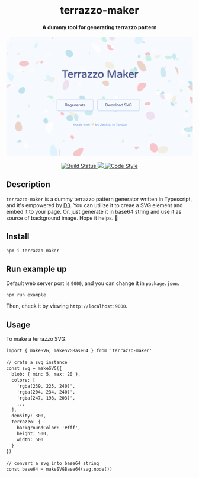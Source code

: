 <h1 align="center">
    terrazzo-maker
</h1>

<h4 align="center">
    A dummy tool for generating terrazzo pattern
</h4>

<p align="center">
    <img alt="terrazzo-maker" src="media/terrazzo-maker.png" />
</p>

<p align="center">
    <a href="https://cloud.drone.io">
        <img alt="Build Status" src="https://cloud.drone.io/api/badges/zeckli/terrazzo-maker/status.svg" />
    </a>
    <a href="https://codecov.io/gh/zeckli/terrazzo-maker">
        <img src="https://codecov.io/gh/zeckli/terrazzo-maker/branch/master/graph/badge.svg" />
    </a>
    <a href="https://github.com/prettier/prettier">
        <img alt="Code Style" src="https://img.shields.io/badge/code_style-prettier-ff69b4.svg?style=flat-square" />
    </a>
</p>

## Description
`terrazzo-maker` is a dummy terrazzo pattern generator written in Typescript, and it's empowered by [D3](https://github.com/d3/d3). You can utilize it to creae a SVG element and embed it to your page. Or, just generate it in base64 string and use it as source of background image. Hope it helps. 🦊

## Install
```
npm i terrazzo-maker
```

## Run example up
Default web server port is `9000`, and you can change it in `package.json`.

```
npm run example
```
Then, check it by viewing `http://localhost:9000`.

## Usage
To make a terrazzo SVG:

```
import { makeSVG, makeSVGBase64 } from 'terrazzo-maker'

// crate a svg instance
const svg = makeSVG({
  blob: { min: 5, max: 20 },
  colors: [
    'rgba(239, 225, 240)',
    'rgba(204, 234, 240)',
    'rgba(247, 198, 203)',
    ...
  ],
  density: 300,
  terrazzo: {
    backgroundColor: '#fff',
    height: 500,
    width: 500
  }
})

// convert a svg into base64 string
const base64 = makeSVGBase64(svg.node())

```
